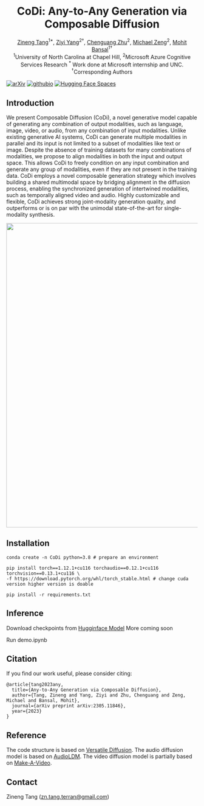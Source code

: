 <h1 align="center">CoDi: Any-to-Any Generation via Composable Diffusion</h1>
<div align="center">
  <span class="author-block">
    <a href="https://zinengtang.github.io/">Zineng Tang</a><sup>1*</sup>,</span>
  <span class="author-block">
    <a href="https://ziyi-yang.github.io/">Ziyi Yang</a><sup>2†</sup>,</span>
  <span class="author-block">
    <a href="https://www.microsoft.com/en-us/research/people/chezhu/">Chenguang Zhu</a><sup>2</sup>,
  </span>
  <span class="author-block">
    <a href="https://www.microsoft.com/en-us/research/people/nzeng/">Michael Zeng</a><sup>2</sup>,
  </span>
  <span class="author-block">
    <a href="https://www.cs.unc.edu/~mbansal/">Mohit Bansal</a><sup>1†</sup>
  </span>
</div>
<div align="center">
  <span class="author-block"><sup>1</sup>University of North Carolina at Chapel Hill,</span>
  <span class="author-block"><sup>2</sup>Microsoft Azure Cognitive Services Research</span>
  <span class="author-block"><sup>*</sup> Work done at Microsoft internship and UNC. <sup>†</sup>Corresponding Authors</span>
</div>

[![arXiv](https://img.shields.io/badge/arXiv-2305.11846-brightgreen.svg?style=flat-square)](https://arxiv.org/abs/2305.11846)  [![githubio](https://img.shields.io/badge/GitHub.io-Project_Page-blue?logo=Github&style=flat-square)](https://codi-gen.github.io/)  [![Hugging Face Spaces](https://img.shields.io/badge/%F0%9F%A4%97%20Hugging%20Face-Spaces-blue)](https://huggingface.co/ZinengTang/CoDi)

## Introduction 

We present Composable Diffusion (CoDi), a novel generative model capable of generating any combination of output modalities, such as language, image, video, or audio, from any combination of input modalities. Unlike existing generative AI systems, CoDi can generate multiple modalities in parallel and its input is not limited to a subset of modalities like text or image. Despite the absence of training datasets for many combinations of modalities, we propose to align modalities in both the input and output space. This allows CoDi to freely condition on any input combination and generate any group of modalities, even if they are not present in the training data. CoDi employs a novel composable generation strategy which involves building a shared multimodal space by bridging alignment in the diffusion process, enabling the synchronized generation of intertwined modalities, such as temporally aligned video and audio. Highly customizable and flexible, CoDi achieves strong joint-modality generation quality, and outperforms or is on par with the unimodal state-of-the-art for single-modality synthesis.  

<p align="center">
  <img align="middle" width="800" src="assets/teaser.gif"/>
</p>

## Installation
```
conda create -n CoDi python=3.8 # prepare an environment

pip install torch==1.12.1+cu116 torchaudio==0.12.1+cu116 torchvision==0.13.1+cu116 \
-f https://download.pytorch.org/whl/torch_stable.html # change cuda version higher version is doable

pip install -r requirements.txt
```

## Inference
Download checkpoints from [Hugginface Model](https://huggingface.co/ZinengTang/CoDi)
More coming soon

Run demo.ipynb

## Citation

If you find our work useful, please consider citing:
```
@article{tang2023any,
  title={Any-to-Any Generation via Composable Diffusion},
  author={Tang, Zineng and Yang, Ziyi and Zhu, Chenguang and Zeng, Michael and Bansal, Mohit},
  journal={arXiv preprint arXiv:2305.11846},
  year={2023}
}
```

## Reference

The code structure is based on [Versatile Diffusion](https://github.com/SHI-Labs/Versatile-Diffusion). The audio diffusion model is based on [AudioLDM](https://github.com/haoheliu/AudioLDM). The video diffusion model is partially based on [Make-A-Video](https://github.com/lucidrains/make-a-video-pytorch).

## Contact

Zineng Tang (zn.tang.terran@gmail.com)
